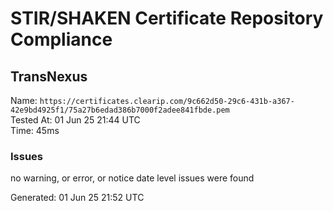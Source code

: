 # STIR/SHAKEN Certificate Repository Compliance

## TransNexus

Name: `https://certificates.clearip.com/9c662d50-29c6-431b-a367-42e9bd4925f1/75a27b6edad386b7000f2adee841fbde.pem`\
Tested At: 01 Jun 25 21:44 UTC\
Time: 45ms

### Issues

no warning, or error, or notice date level issues were found

Generated: 01 Jun 25 21:52 UTC